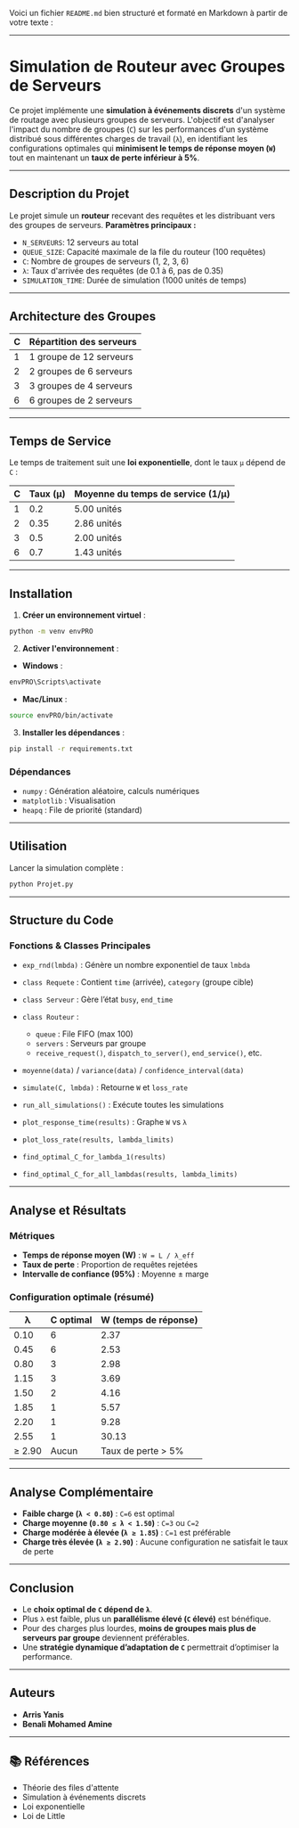 Voici un fichier `README.md` bien structuré et formaté en Markdown à partir de votre texte :

---

# Simulation de Routeur avec Groupes de Serveurs

Ce projet implémente une **simulation à événements discrets** d'un système de routage avec plusieurs groupes de serveurs. L'objectif est d'analyser l'impact du nombre de groupes (`C`) sur les performances d'un système distribué sous différentes charges de travail (`λ`), en identifiant les configurations optimales qui **minimisent le temps de réponse moyen (`W`)** tout en maintenant un **taux de perte inférieur à 5%**.

---

## Description du Projet

Le projet simule un **routeur** recevant des requêtes et les distribuant vers des groupes de serveurs.
**Paramètres principaux :**

* `N_SERVEURS`: 12 serveurs au total
* `QUEUE_SIZE`: Capacité maximale de la file du routeur (100 requêtes)
* `C`: Nombre de groupes de serveurs (1, 2, 3, 6)
* `λ`: Taux d'arrivée des requêtes (de 0.1 à 6, pas de 0.35)
* `SIMULATION_TIME`: Durée de simulation (1000 unités de temps)

---

## Architecture des Groupes

| C | Répartition des serveurs |
| - | ------------------------ |
| 1 | 1 groupe de 12 serveurs  |
| 2 | 2 groupes de 6 serveurs  |
| 3 | 3 groupes de 4 serveurs  |
| 6 | 6 groupes de 2 serveurs  |

---

## Temps de Service

Le temps de traitement suit une **loi exponentielle**, dont le taux `μ` dépend de `C` :

| C | Taux (μ) | Moyenne du temps de service (1/μ) |
| - | -------- | --------------------------------- |
| 1 | 0.2      | 5.00 unités                       |
| 2 | 0.35     | 2.86 unités                       |
| 3 | 0.5      | 2.00 unités                       |
| 6 | 0.7      | 1.43 unités                       |

---

## Installation

1. **Créer un environnement virtuel** :

```bash
python -m venv envPRO
```

2. **Activer l'environnement** :

* **Windows** :

```bash
envPRO\Scripts\activate
```

* **Mac/Linux** :

```bash
source envPRO/bin/activate
```

3. **Installer les dépendances** :

```bash
pip install -r requirements.txt
```

### Dépendances

* `numpy` : Génération aléatoire, calculs numériques
* `matplotlib` : Visualisation
* `heapq` : File de priorité (standard)

---

## Utilisation

Lancer la simulation complète :

```bash
python Projet.py
```

---

## Structure du Code

### Fonctions & Classes Principales

* `exp_rnd(lmbda)` : Génère un nombre exponentiel de taux `lmbda`
* `class Requete` : Contient `time` (arrivée), `category` (groupe cible)
* `class Serveur` : Gère l’état `busy`, `end_time`
* `class Routeur` :

  * `queue` : File FIFO (max 100)
  * `servers` : Serveurs par groupe
  * `receive_request()`, `dispatch_to_server()`, `end_service()`, etc.
* `moyenne(data)` / `variance(data)` / `confidence_interval(data)`
* `simulate(C, lmbda)` : Retourne `W` et `loss_rate`
* `run_all_simulations()` : Exécute toutes les simulations
* `plot_response_time(results)` : Graphe `W` vs `λ`
* `plot_loss_rate(results, lambda_limits)`
* `find_optimal_C_for_lambda_1(results)`
* `find_optimal_C_for_all_lambdas(results, lambda_limits)`

---

## Analyse et Résultats

### Métriques

* **Temps de réponse moyen (W)** : `W = L / λ_eff`
* **Taux de perte** : Proportion de requêtes rejetées
* **Intervalle de confiance (95%)** : Moyenne ± marge

### Configuration optimale (résumé)

| λ      | C optimal | W (temps de réponse) |
| ------ | --------- | -------------------- |
| 0.10   | 6         | 2.37                 |
| 0.45   | 6         | 2.53                 |
| 0.80   | 3         | 2.98                 |
| 1.15   | 3         | 3.69                 |
| 1.50   | 2         | 4.16                 |
| 1.85   | 1         | 5.57                 |
| 2.20   | 1         | 9.28                 |
| 2.55   | 1         | 30.13                |
| ≥ 2.90 | Aucun     | Taux de perte > 5%   |

---

## Analyse Complémentaire

* **Faible charge (`λ < 0.80`)** : `C=6` est optimal
* **Charge moyenne (`0.80 ≤ λ < 1.50`)** : `C=3` ou `C=2`
* **Charge modérée à élevée (`λ ≥ 1.85`)** : `C=1` est préférable
* **Charge très élevée (`λ ≥ 2.90`)** : Aucune configuration ne satisfait le taux de perte

---

## Conclusion

* Le **choix optimal de `C` dépend de `λ`**.
* Plus `λ` est faible, plus un **parallélisme élevé (`C` élevé)** est bénéfique.
* Pour des charges plus lourdes, **moins de groupes mais plus de serveurs par groupe** deviennent préférables.
* Une **stratégie dynamique d’adaptation de `C`** permettrait d’optimiser la performance.

---

## Auteurs

* **Arris Yanis**
* **Benali Mohamed Amine**

---

## 📚 Références

* Théorie des files d'attente
* Simulation à événements discrets
* Loi exponentielle
* Loi de Little


